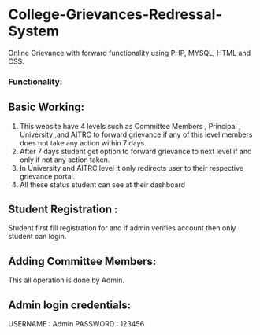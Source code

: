 # College-Grievances-Redressal-System
Online Grievance with forward functionality using PHP, MYSQL, HTML and CSS.
### Functionality:
## Basic Working:
1. This website have 4 levels such as Committee Members , Principal , University ,and AITRC to forward grievance if any of this level members does not take any action within 7 days.
2. After 7 days student get option to forward grievance to next level if and only if not any action taken.
3. In University and AITRC level it only redirects user to their respective grievance portal.
4. All these status student can see at their dashboard

## Student Registration :
Student first fill registration for and if admin verifies account then only student can login.

## Adding Committee Members:
This all operation is done by Admin.

## Admin login credentials:
USERNAME : Admin
PASSWORD : 123456

